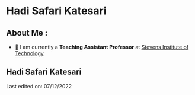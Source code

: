 <h1 align="left"> Hadi Safari Katesari</h1>



## About Me :

- 🏢 I am currently a **Teaching Assistant Professor** at [Stevens Institute of Technology](https://faculty.stevens.edu/hsafarik)



<h2 align="left"> Hadi Safari Katesari</h2>














Last edited on: 07/12/2022
